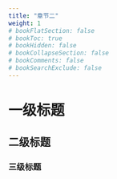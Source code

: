 ```yaml
---
title: "章节二"
weight: 1
# bookFlatSection: false
# bookToc: true
# bookHidden: false
# bookCollapseSection: false
# bookComments: false
# bookSearchExclude: false
---
```


# 一级标题
## 二级标题
### 三级标题